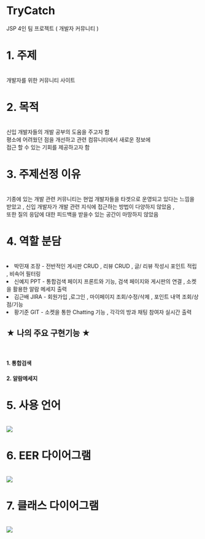 # TryCatch
JSP 4인 팀 프로젝트 ( 개발자 커뮤니티 )

<h1>1. 주제</h1></br>
개발자를 위한 커뮤니티 사이트</br>
<h1>2. 목적</h1></br>
신입 개발자들의 개발 공부의 도움을 주고자 함</br>
평소에 어려웠던 점을 개선하고 관련 컴뮤니티에서 새로운 정보에</br>
접근 할 수 있는 기회를 제공하고자 함</br>
<h1>3. 주제선정 이유</h1></br>
기종에 있는 개발 관련 커뮤니티는 현업 개발자들을 타겟으로 운영되고 있다는 느낌을 받았고 , 
신입 개발자가 개발 관련 지식에 접근하는 방법이 다양하지 않았음 , </br>
또한 질의 응답에 대한 피드백을 받을수 있는 공간이 마땅하지 않았음</br>
<h1>4. 역할 분담</h1></br>
<li>박민재 조장 - 전반적인 게시판 CRUD , 리뷰 CRUD , 글/ 리뷰 작성시 포인트 적립 , 비속어 필터링</li>
<li>신예지 PPT - 통합검색 페이지 프론트와 기능, 검색 페이지와 게시판의 연결 , 소켓을 활용한 알람 메세지 출력</li>
<li>김근배 JIRA - 회원가입 ,로그인 , 마이페이지 조회/수정/삭제 , 포인트 내역 조회/상점/기능</li>
<li>황기준 GIT - 소켓을 통한 Chatting 기능 , 각각의 방과 채팅 참여자 실시간 출력</li>


<h2> ★ 나의 주요 구현기능 ★ </h2></br>
<h4>1. 통합검색 </h4>

<h4>2. 알람메세지 </h4>


<h1>5. 사용 언어</h1></br>
<img src="https://github.com/minj2306/tryCatchProject/assets/135796939/6273dc4e-f0c4-4f4e-addf-f13307347442">
<h1>6. EER 다이어그램</h1></br>
<img src="https://github.com/minj2306/tryCatchProject/assets/135796939/1e5fb743-b547-4767-9426-4181018e904b">
<h1>7. 클래스 다이어그램</h1></br>
<img src="https://github.com/minj2306/tryCatchProject/assets/135796939/b657d9a7-e239-4f36-9d44-d8e744ebdd70">


